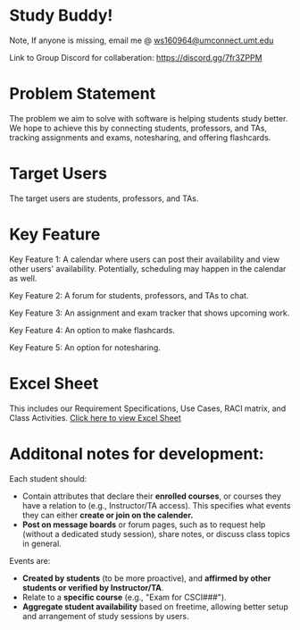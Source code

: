 # Study Buddy!

Note, 
If anyone is missing, email me @ ws160964@umconnect.umt.edu

Link to Group Discord for collaberation: https://discord.gg/7fr3ZPPM 

# Problem Statement
The problem we aim to solve with software is helping students study better. We hope to achieve this by connecting students, professors, and TAs, tracking assignments and exams, notesharing, and offering flashcards. 

# Target Users 
The target users are students, professors, and TAs. 

# Key Feature
Key Feature 1: A calendar where users can post their availability and view other users' availability. Potentially, scheduling may happen in the calendar as well.

Key Feature 2: A forum for students, professors, and TAs to chat.

Key Feature 3: An assignment and exam tracker that shows upcoming work. 

Key Feature 4: An option to make flashcards.

Key Feature 5: An option for notesharing.

# Excel Sheet
This includes our Requirement Specifications, Use Cases, RACI matrix, and Class Activities. 
[Click here to view Excel Sheet](https://umconnectumt-my.sharepoint.com/:x:/g/personal/co203478_umconnect_umt_edu/ERfprmCjOOVGu49aVgMHzZoBoFenHxLvq8Huw3K23HaogQ?e=cNGKJi) 

# Additonal notes for development: 
Each student should: 
- Contain attributes that declare their **enrolled courses**, or courses they have a relation to (e.g., Instructor/TA access). This specifies what events they can either **create or join on the calender.**
- **Post on message boards** or forum pages, such as to request help (without a dedicated study session), share notes, or discuss class topics in general.

Events are:
- **Created by students** (to be more proactive), and **affirmed by other students or verified by Instructor/TA**.
- Relate to a **specific course** (e.g., "Exam for CSCI###").
- **Aggregate student availability** based on freetime, allowing better setup and arrangement of study sessions by users.

